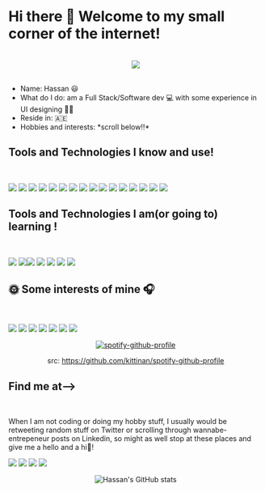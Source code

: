 
<!--
# Hi there 👋 This is Muhammad Hassan Naseer and welcome to my small corner of the internet! 

I am a recent graduate residing
 I am a full-stack and software dev with experience in UI designing that resides in 🇦🇪
-->

<body>
  

  <h1>Hi there 👋 Welcome to my small corner of the internet!</h1>
  <br/>
  
  <div align = "center">
    <img src="https://i.pinimg.com/originals/e8/46/14/e84614ae6f0b610fd3ce787b92963415.gif" >
 </div>
  <br/>
  <p>
    <ul>
      <li>Name: Hassan 😃 </li>
      <li>What do I do: am a Full Stack/Software dev 💻 with some experience in UI designing 🧑‍🎨  </li>
      <li>Reside in: 🇦🇪 </li>
      <li>Hobbies and interests: *scroll below!!* </li>
    </ul>
  </p>

  <h2>Tools and Technologies I know and use! </h2>
  <br/>
  <p>
  <img src="https://img.shields.io/static/v1?label=&message=java&color=E50914&style=for-the-badge&logo=java"> <img src="https://img.shields.io/static/v1?label=&message=sql&color=E50914&style=for-the-badge&logo=sql"> <img src="https://img.shields.io/static/v1?label=&message=flutter&color=E50914&style=for-the-badge&logo=flutter"> <img src="https://img.shields.io/static/v1?label=&message=dart&color=E50914&style=for-the-badge&logo=dart"> <img src="https://img.shields.io/static/v1?label=&message=android-dev&color=E50914&style=for-the-badge&logo=android"> <img src="https://img.shields.io/static/v1?label=&message=html&color=E50914&style=for-the-badge&logo=html"> <img src="https://img.shields.io/static/v1?label=&message=css&color=E50914&style=for-the-badge&logo=css"> <img src="https://img.shields.io/static/v1?label=&message=javascript&color=E50914&style=for-the-badge&logo=js"> <img src="https://img.shields.io/static/v1?label=&message=Unity&color=E50914&style=for-the-badge&logo=unity"> <img src="https://img.shields.io/static/v1?label=&message=Cpp&color=E50914&style=for-the-badge&logo=cpp"> <img src="https://img.shields.io/static/v1?label=&message=Csharp&color=E50914&style=for-the-badge&logo=csharp"> <img src="https://img.shields.io/static/v1?label=&message=autodesk=maya&color=E50914&style=for-the-badge&logo=maya"> <img src="https://img.shields.io/static/v1?label=&message=adobe-creative-suite&color=E50914&style=for-the-badge&logo=adobe"> <img src="https://img.shields.io/static/v1?label=&message=davinci-resolve&color=E50914&style=for-the-badge&logo=davinci-resolve"> <img src="https://img.shields.io/static/v1?label=&message=MSOFFice&color=E50914&style=for-the-badge&logo=msoffice"> <img src="https://img.shields.io/static/v1?label=&message=fl-studio&color=E50914&style=for-the-badge&logo=flstudio"> 
 
 </p>
  <h2>Tools and Technologies I am(or going to) learning  ! </h2>
  <br/>
  <p>
  <img src="https://img.shields.io/static/v1?label=&message=React-native&color=E50914&style=for-the-badge&logo=reactnative"> <img src="https://img.shields.io/static/v1?label=&message=Reactjs&color=E50914&style=for-the-badge&logo=react"><img src="https://img.shields.io/static/v1?label=&message=ios-dev&color=E50914&style=for-the-badge&logo=apple"> <img src="https://img.shields.io/static/v1?label=&message=swift&color=E50914&style=for-the-badge&logo=swift"> <img src="https://img.shields.io/static/v1?label=&message=bootstrap&color=E50914&style=for-the-badge&logo=bootstrap"> <img src="https://img.shields.io/static/v1?label=&message=vuejs&color=E50914&style=for-the-badge&logo=vuejs"> <img src="https://img.shields.io/static/v1?label=&message=selenium&color=E50914&style=for-the-badge&logo=selenium"> 
 
 </p>
  <h2>🌞 Some interests of mine 🎧 </h2>
  <br/>
  <p>
  <img src="https://img.shields.io/static/v1?label=&message=anime&color=5A2E98&style=for-the-badge"> <img src="https://img.shields.io/static/v1?label=&message=manga&color=1D75DE&style=for-the-badge"> <img src="https://img.shields.io/static/v1?label=&message=kdrama&color=5E69B9&style=for-the-badge"> <img src="https://img.shields.io/static/v1?label=&message=music&color=1ED760&style=for-the-badge"> <img src="https://img.shields.io/static/v1?label=&message=tech&color=3B605&style=for-the-badge"> <img src="https://img.shields.io/static/v1?label=&message=pc/mobile-games&color=1B6D92&style=for-the-badge"> <img src="https://img.shields.io/static/v1?label=&message=tv-shows-and-movies&color=E50914&style=for-the-badge">
  </p>
  <div align="center">
    
 [![spotify-github-profile](https://spotify-github-profile.vercel.app/api/view?uid=21lqpttoshv5hlgkw5kbflrnq&cover_image=true&theme=default)](https://spotify-github-profile.vercel.app/api/view?uid=21lqpttoshv5hlgkw5kbflrnq&redirect=true)
  
    
 <span> src: https://github.com/kittinan/spotify-github-profile </span>
  </div>
  
  <h2>Find me at--> </h2>
  <br/>
  <p>When I am not coding or doing my hobby stuff, I usually would be retweeting random stuff on Twitter or scrolling through wannabe-entrepeneur posts on Linkedin, so might as well stop at these places and give me a hello and a hi👋! 

 <img src="https://img.shields.io/static/v1?label=&message=Linkedin&color=0A66C2&style=for-the-badge&logo=linkedin"> <img src="https://img.shields.io/static/v1?label=&message=github&color=161B22&style=for-the-badge&logo=github"> <img src="https://img.shields.io/static/v1?label=&message=twitter&color=1786CB&style=for-the-badge&logo=twitter"> <img src="https://img.shields.io/static/v1?label=&message=twitch&color=9147FF&style=for-the-badge&logo=twitch"> 
</p>
<div align="center">
 
 ![Hassan's GitHub stats](https://github-readme-stats.vercel.app/api?username=loner291999&show_icons=true&theme=synthwave)
 
</div>
</body>
<!--
**Loner291999/Loner291999** is a ✨ _special_ ✨ repository because its `README.md` (this file) appears on your GitHub profile.

Here are some ideas to get you started:

- 🔭 I’m currently working on ...
- 🌱 I’m currently learning ...
- 👯 I’m looking to collaborate on ...
- 🤔 I’m looking for help with ...
- 💬 Ask me about ...
- 📫 How to reach me: ...
- 😄 Pronouns: ...
- ⚡ Fun fact: ...
-->
